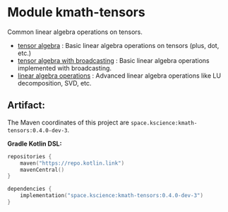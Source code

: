 # Module kmath-tensors

Common linear algebra operations on tensors.

- [tensor algebra](src/commonMain/kotlin/space/kscience/kmath/tensors/api/TensorAlgebra.kt) : Basic linear algebra
  operations on tensors (plus, dot, etc.)
- [tensor algebra with broadcasting](src/commonMain/kotlin/space/kscience/kmath/tensors/core/BroadcastDoubleTensorAlgebra.kt) :
  Basic linear algebra operations implemented with broadcasting.
- [linear algebra operations](src/commonMain/kotlin/space/kscience/kmath/tensors/api/LinearOpsTensorAlgebra.kt) :
  Advanced linear algebra operations like LU decomposition, SVD, etc.

## Artifact:

The Maven coordinates of this project are `space.kscience:kmath-tensors:0.4.0-dev-3`.

**Gradle Kotlin DSL:**

```kotlin
repositories {
    maven("https://repo.kotlin.link")
    mavenCentral()
}

dependencies {
    implementation("space.kscience:kmath-tensors:0.4.0-dev-3")
}
```
